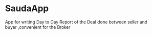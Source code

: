 # SaudaApp
App for writing Day to Day Report of the Deal done between seller and buyer ,convenient for the Broker 

